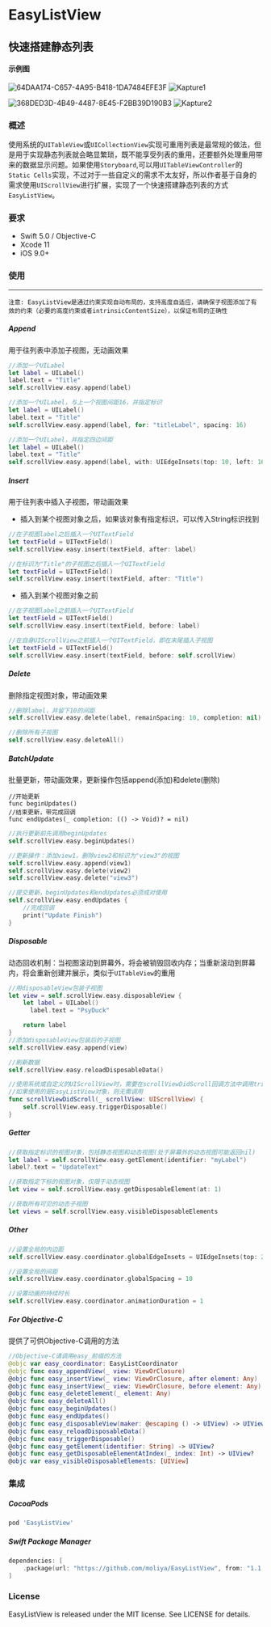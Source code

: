 # EasyListView



## 快速搭建静态列表

#### 示例图

![64DAA174-C657-4A95-B418-1DA7484EFE3F](64DAA174-C657-4A95-B418-1DA7484EFE3F.jpeg) ![Kapture1](Kapture1.gif)

![368DED3D-4B49-4487-8E45-F2BB39D190B3](368DED3D-4B49-4487-8E45-F2BB39D190B3.jpeg) ![Kapture2](Kapture2.gif)



### 概述

使用系统的`UITableView`或`UICollectionView`实现可重用列表是最常规的做法，但是用于实现静态列表就会略显繁琐，既不能享受列表的重用，还要额外处理重用带来的数据显示问题。如果使用`Storyboard`,可以用`UITableViewController`的`Static Cells`实现，不过对于一些自定义的需求不太友好，所以作者基于自身的需求使用`UIScrollView`进行扩展，实现了一个快速搭建静态列表的方式`EasyListView`。

### 要求

- Swift 5.0 / Objective-C
- Xcode 11
- iOS 9.0+

### 使用

---

```
注意: EasyListView是通过约束实现自动布局的，支持高度自适应，请确保子视图添加了有效的约束（必要的高度约束或者intrinsicContentSize），以保证布局的正确性
```

##### Append

用于往列表中添加子视图，无动画效果

```swift
//添加一个UILabel
let label = UILabel()
label.text = "Title"
self.scrollView.easy.append(label)
```

```swift
//添加一个UILabel，与上一个视图间距16，并指定标识
let label = UILabel()
label.text = "Title"
self.scrollView.easy.append(label, for: "titleLabel", spacing: 16)
```

```swift
//添加一个UILabel，并指定四边间距
let label = UILabel()
label.text = "Title"
self.scrollView.easy.append(label, with: UIEdgeInsets(top: 10, left: 16, bottom: 10, right: 16))
```

##### Insert

用于往列表中插入子视图，带动画效果

* 插入到某个视图对象之后，如果该对象有指定标识，可以传入String标识找到

```swift
//在子视图label之后插入一个UITextField
let textField = UITextField()
self.scrollView.easy.insert(textField, after: label)
```

```swift
//在标识为"Title"的子视图之后插入一个UITextField
let textField = UITextField()
self.scrollView.easy.insert(textField, after: "Title")
```

* 插入到某个视图对象之前

```swift
//在子视图label之前插入一个UITextField
let textField = UITextField()
self.scrollView.easy.insert(textField, before: label)
```

```swift
//在自身UIScrollView之前插入一个UITextField，即在末尾插入子视图
let textField = UITextField()
self.scrollView.easy.insert(textField, before: self.scrollView)
```

##### Delete

删除指定视图对象，带动画效果

```swift
//删除label，并留下10的间距
self.scrollView.easy.delete(label, remainSpacing: 10, completion: nil)
```

```swift
//删除所有子视图
self.scrollView.easy.deleteAll()
```

##### BatchUpdate

批量更新，带动画效果，更新操作包括append(添加)和delete(删除)

```
//开始更新
func beginUpdates()
//结束更新，带完成回调
func endUpdates(_ completion: (() -> Void)? = nil)
```

```swift
//执行更新前先调用beginUpdates
self.scrollView.easy.beginUpdates()

//更新操作：添加view1，删除view2和标识为"view3"的视图
self.scrollView.easy.append(view1)
self.scrollView.easy.delete(view2)
self.scrollView.easy.delete("view3")

//提交更新，beginUpdates和endUpdates必须成对使用
self.scrollView.easy.endUpdates {
    //完成回调
    print("Update Finish")
}
```

##### Disposable

动态回收机制：当视图滚动到屏幕外，将会被销毁回收内存；当重新滚动到屏幕内，将会重新创建并展示，类似于`UITableView`的重用

```swift
//用disposableView包装子视图
let view = self.scrollView.easy.disposableView {
    let label = UILabel()
	  label.text = "PsyDuck"

  	return label
}
//添加disposableView包装后的子视图
self.scrollView.easy.append(view)
```

```swift
//刷新数据
self.scrollView.easy.reloadDisposableData()
```

```swift
//使用系统或自定义的UIScrollView时，需要在scrollViewDidScroll回调方法中调用triggerDisposable来触发回收机制
//如果使用的是EasyListView对象，则无需调用
func scrollViewDidScroll(_ scrollView: UIScrollView) {
    self.scrollView.easy.triggerDisposable()
}
```

##### Getter

```swift
//获取指定标识的视图对象，包括静态视图和动态视图(处于屏幕外的动态视图可能返回nil)
let label = self.scrollView.easy.getElement(identifier: "myLabel")
label?.text = "UpdateText"
```

```swift
//获取指定下标的视图对象，仅限于动态视图
let view = self.scrollView.easy.getDisposableElement(at: 1)
```

```swift
//获取所有可见的动态子视图
let views = self.scrollView.easy.visibleDisposableElements
```

##### Other

```swift
//设置全局的内边距
self.scrollView.easy.coordinator.globalEdgeInsets = UIEdgeInsets(top: 20, left: 15, bottom: 20, right: 15)
```

```swift
//设置全局的间距
self.scrollView.easy.coordinator.globalSpacing = 10
```

```swift
//设置动画的持续时长
self.scrollView.easy.coordinator.animationDuration = 1
```

##### For Objective-C

提供了可供Objective-C调用的方法

```swift
//Objective-C请调用easy_前缀的方法
@objc var easy_coordinator: EasyListCoordinator
@objc func easy_appendView(_ view: ViewOrClosure)	
@objc func easy_insertView(_ view: ViewOrClosure, after element: Any)
@objc func easy_insertView(_ view: ViewOrClosure, before element: Any)
@objc func easy_deleteElement(_ element: Any)
@objc func easy_deleteAll()
@objc func easy_beginUpdates()
@objc func easy_endUpdates()
@objc func easy_disposableView(maker: @escaping () -> UIView) -> UIView
@objc func easy_reloadDisposableData()
@objc func easy_triggerDisposable()
@objc func easy_getElement(identifier: String) -> UIView?
@objc func easy_getDisposableElementAtIndex(_ index: Int) -> UIView?
@objc var easy_visibleDisposableElements: [UIView]
```

### 集成

##### CocoaPods

```ruby
pod 'EasyListView'
```

##### Swift Package Manager

```swift
dependencies: [
    .package(url: "https://github.com/moliya/EasyListView", from: "1.1.1")
]
```

### License

EasyListView is released under the MIT license. See LICENSE for details.